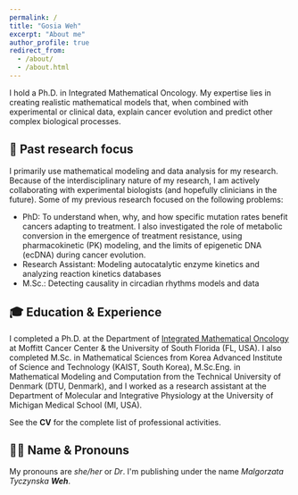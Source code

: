 ```yaml
---
permalink: /
title: "Gosia Weh"
excerpt: "About me"
author_profile: true
redirect_from: 
  - /about/
  - /about.html
---
```



I hold a Ph.D. in Integrated Mathematical Oncology. My expertise lies in creating realistic mathematical models that, when combined with experimental or clinical data, explain cancer evolution and predict other complex biological processes. 


## 🧬 Past research focus 
I primarily use mathematical modeling and data analysis for my research. Because of the interdisciplinary nature of my research, I am actively collaborating with experimental biologists (and hopefully clinicians in the future). Some of my previous research focused on the following problems: 
* PhD: To understand when, why, and how specific mutation rates benefit cancers adapting to treatment. I also investigated the role of metabolic conversion in the emergence of treatment resistance, using pharmacokinetic (PK) modeling, and the limits of epigenetic DNA (ecDNA) during cancer evolution. 
* Research Assistant: Modeling autocatalytic enzyme kinetics and analyzing reaction kinetics databases
* M.Sc.: Detecting causality in circadian rhythms models and data
  

## 🎓 Education & Experience  
I completed a Ph.D. at the Department of [Integrated Mathematical Oncology](https://www.moffitt.org/research-science/divisions-and-departments/quantitative-science/integrated-mathematical-oncology/) at Moffitt Cancer Center & the University of South Florida (FL, USA). I also completed M.Sc. in Mathematical Sciences from Korea Advanced Institute of Science and Technology (KAIST, South Korea), M.Sc.Eng. in Mathematical Modeling and Computation from the Technical University of Denmark (DTU, Denmark), and I worked as a research assistant at the Department of Molecular and Integrative Physiology at the University of Michigan Medical School (MI, USA). 

See the **CV** for the complete list of professional activities. 


## 👩‍🎓 Name & Pronouns 
My pronouns are _she/her_ or _Dr_. I'm publishing under the name _Malgorzata Tyczynska **Weh**_. 
